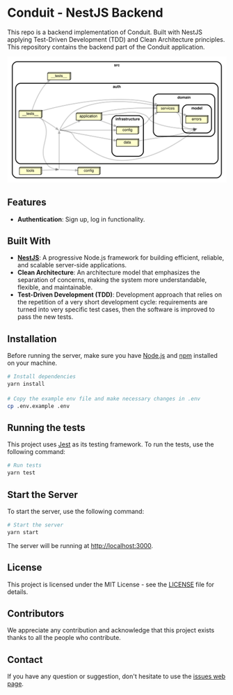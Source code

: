 # Conduit - NestJS Backend

This repo is a backend implementation of Conduit. Built with NestJS applying Test-Driven Development (TDD) and Clean Architecture principles. This repository contains the backend part of the Conduit application.

![Dependency Graph](dependency-graph.svg)

## Features

- **Authentication**: Sign up, log in functionality.

## Built With

- **[NestJS](https://nestjs.com/)**: A progressive Node.js framework for building efficient, reliable, and scalable server-side applications.
- **Clean Architecture**: An architecture model that emphasizes the separation of concerns, making the system more understandable, flexible, and maintainable.
- **Test-Driven Development (TDD)**: Development approach that relies on the repetition of a very short development cycle: requirements are turned into very specific test cases, then the software is improved to pass the new tests.

## Installation

Before running the server, make sure you have [Node.js](https://nodejs.org/en/) and [npm](https://www.npmjs.com/) installed on your machine.

```bash
# Install dependencies
yarn install

# Copy the example env file and make necessary changes in .env
cp .env.example .env
```

## Running the tests

This project uses [Jest](https://jestjs.io/) as its testing framework. To run the tests, use the following command:

```bash
# Run tests
yarn test
```

## Start the Server

To start the server, use the following command:

```bash
# Start the server
yarn start
```

The server will be running at [http://localhost:3000](http://localhost:3000).

## License

This project is licensed under the MIT License - see the [LICENSE](LICENSE) file for details.

## Contributors

We appreciate any contribution and acknowledge that this project exists thanks to all the people who contribute.

## Contact

If you have any question or suggestion, don't hesitate to use the [issues web page](https://github.com/alxestevam/tdd-clean-arch-nestjs-real-world/issues).
